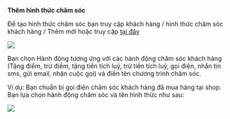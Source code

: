 **Thêm hình thức chăm sóc**

Để tạo hình thức chăm sóc bạn truy cập khách hàng / hình thức chăm sóc khách hàng / Thêm mới hoặc truy cập [tại đây](https://new.nhanh.vn/customer/type/add)


![](https://raw.githubusercontent.com/nhanhapi/manual/master/docs/khach-hang/img/cac-buoc-them-moi-hinh-thuc-cham-soc.jpg)


Bạn chọn Hành động tương ứng với các hành động chăm sóc khách hàng (Tặng điểm, trừ điểm, tặng tiền tích luỹ, trừ tiền tích luỹ, gọi điện, nhắn tin sms, gửi email, nhận cuộc gọi) và điền tên chương trình chăm sóc.

Ví dụ: Bạn chuẩn bị gọi điện chăm sóc khách hàng đã mua hàng tại shop. Bạn lựa chọn hành động chăm sóc và tên hình thức như sau:


![](https://raw.githubusercontent.com/nhanhapi/manual/master/docs/khach-hang/img/vi-du-them-hinh-thuc-cham-soc.jpg)
